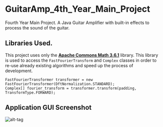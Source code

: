 # GuitarAmp_4th_Year_Main_Project
Fourth Year Main Project. A Java Guitar Amplifier with built-in effects to process the sound of the guitar.

## Libraries Used.
This project uses only the  **[Apache Commons Math 3.6.1](http://commons.apache.org/proper/commons-math/download_math.cgi)** library. This library is used to access the `FastFourierTransform` and `Complex` classes in order to re-use already existing algorithms and speed up the process of development.

```
FastFourierTransformer transformer = new FastFourierTransformer(DftNormalization.STANDARD);
Complex[] fourier_transform = transformer.transform(padding, TransformType.FORWARD);
```

## Application GUI Screenshot
![alt-tag](https://cloud.githubusercontent.com/assets/26202076/25042791/9c394fa0-2112-11e7-9326-acceca25dca7.png)
